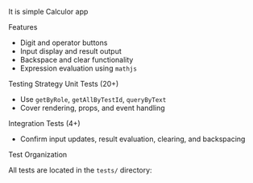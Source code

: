 It is simple Calculor app 

 Features

- Digit and operator buttons
- Input display and result output
- Backspace and clear functionality
- Expression evaluation using `mathjs`

 Testing Strategy
 Unit Tests (20+)

- Use `getByRole`, `getAllByTestId`, `queryByText`
- Cover rendering, props, and event handling


 Integration Tests (4+)

- Confirm input updates, result evaluation, clearing, and backspacing


 Test Organization

All tests are located in the `tests/` directory: